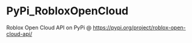 # PyPi_RobloxOpenCloud
 Roblox Open Cloud API on PyPi @ https://pypi.org/project/roblox-open-cloud-api/
